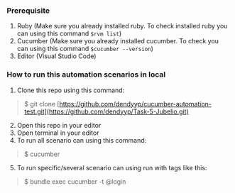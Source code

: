 ### Prerequisite
1. Ruby (Make sure you already installed ruby. To check installed ruby you can using this command `$rvm list`)
2. Cucumber (Make sure you already installed cucumber. To check you can using this command `$cucumber --version`)
3. Editor (Visual Studio Code)

### How to run this automation scenarios in local
1. Clone this repo using this command:
>$ git clone [https://github.com/dendyyp/cucumber-automation-test.git](https://github.com/dendyyp/Task-5-Jubelio.git)
2. Open this repo in your editor
3. Open terminal in your editor
4. To run all scenario can using this command:
>$ cucumber
5. To run specific/several scenario can using run with tags like this:
>$ bundle exec cucumber -t @login
